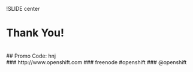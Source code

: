 !SLIDE center
# Thank You!
<br/>
## Promo Code: hnj
<br/>
### http://www.openshift.com
### freenode #openshift
### @openshift
